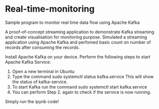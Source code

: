 # Real-time-monitoring
Sample program to monitor real time data flow using Apache Kafka


A proof-of-concept streaming application to demonstrate Kafka streaming and create visualisation for monitoring purpose.
Simulated a streaming application using Apache Kafka and perfomed basic count on number of records after consuming the records.

Install Apache Kafka on your device. Perform the following steps to start Apache Kafka Service:

1. Open a new terminal in Ubuntu
2. Type the command sudo systemctl status kafka.service This will show the status of kafka-service.
3. To start Kafka run the command sudo systemctl start kafka.service
4. You can perform Step 2. again to check if the service is now running.

Simply run the ipynb code!

